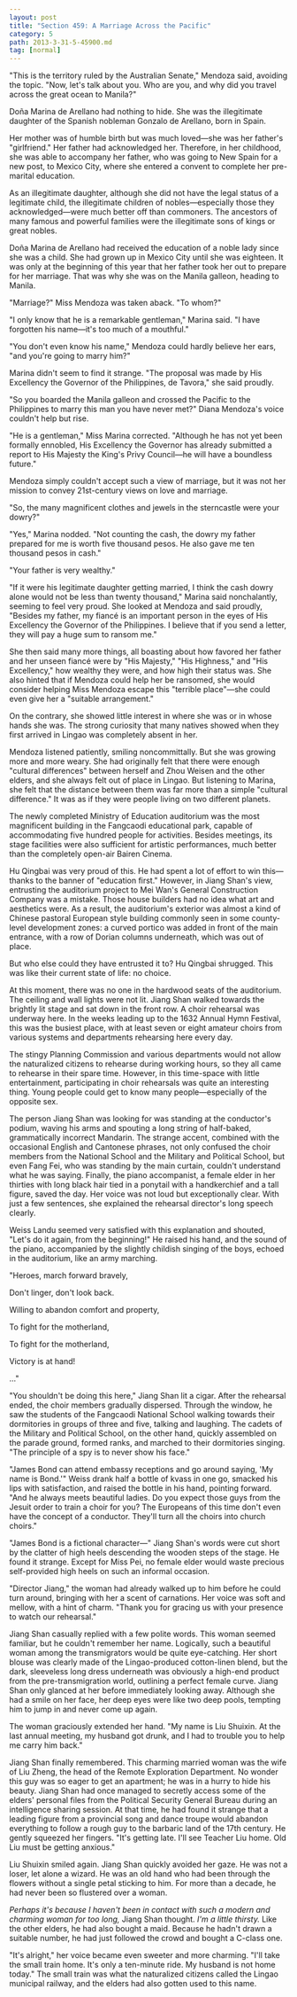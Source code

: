 ```yaml
---
layout: post
title: "Section 459: A Marriage Across the Pacific"
category: 5
path: 2013-3-31-5-45900.md
tag: [normal]
---
```


"This is the territory ruled by the Australian Senate," Mendoza said, avoiding the topic. "Now, let's talk about you. Who are you, and why did you travel across the great ocean to Manila?"

Doña Marina de Arellano had nothing to hide. She was the illegitimate daughter of the Spanish nobleman Gonzalo de Arellano, born in Spain.

Her mother was of humble birth but was much loved—she was her father's "girlfriend." Her father had acknowledged her. Therefore, in her childhood, she was able to accompany her father, who was going to New Spain for a new post, to Mexico City, where she entered a convent to complete her pre-marital education.

As an illegitimate daughter, although she did not have the legal status of a legitimate child, the illegitimate children of nobles—especially those they acknowledged—were much better off than commoners. The ancestors of many famous and powerful families were the illegitimate sons of kings or great nobles.

Doña Marina de Arellano had received the education of a noble lady since she was a child. She had grown up in Mexico City until she was eighteen. It was only at the beginning of this year that her father took her out to prepare for her marriage. That was why she was on the Manila galleon, heading to Manila.

"Marriage?" Miss Mendoza was taken aback. "To whom?"

"I only know that he is a remarkable gentleman," Marina said. "I have forgotten his name—it's too much of a mouthful."

"You don't even know his name," Mendoza could hardly believe her ears, "and you're going to marry him?"

Marina didn't seem to find it strange. "The proposal was made by His Excellency the Governor of the Philippines, de Tavora," she said proudly.

"So you boarded the Manila galleon and crossed the Pacific to the Philippines to marry this man you have never met?" Diana Mendoza's voice couldn't help but rise.

"He is a gentleman," Miss Marina corrected. "Although he has not yet been formally ennobled, His Excellency the Governor has already submitted a report to His Majesty the King's Privy Council—he will have a boundless future."

Mendoza simply couldn't accept such a view of marriage, but it was not her mission to convey 21st-century views on love and marriage.

"So, the many magnificent clothes and jewels in the sterncastle were your dowry?"

"Yes," Marina nodded. "Not counting the cash, the dowry my father prepared for me is worth five thousand pesos. He also gave me ten thousand pesos in cash."

"Your father is very wealthy."

"If it were his legitimate daughter getting married, I think the cash dowry alone would not be less than twenty thousand," Marina said nonchalantly, seeming to feel very proud. She looked at Mendoza and said proudly, "Besides my father, my fiancé is an important person in the eyes of His Excellency the Governor of the Philippines. I believe that if you send a letter, they will pay a huge sum to ransom me."

She then said many more things, all boasting about how favored her father and her unseen fiancé were by "His Majesty," "His Highness," and "His Excellency," how wealthy they were, and how high their status was. She also hinted that if Mendoza could help her be ransomed, she would consider helping Miss Mendoza escape this "terrible place"—she could even give her a "suitable arrangement."

On the contrary, she showed little interest in where she was or in whose hands she was. The strong curiosity that many natives showed when they first arrived in Lingao was completely absent in her.

Mendoza listened patiently, smiling noncommittally. But she was growing more and more weary. She had originally felt that there were enough "cultural differences" between herself and Zhou Weisen and the other elders, and she always felt out of place in Lingao. But listening to Marina, she felt that the distance between them was far more than a simple "cultural difference." It was as if they were people living on two different planets.

The newly completed Ministry of Education auditorium was the most magnificent building in the Fangcaodi educational park, capable of accommodating five hundred people for activities. Besides meetings, its stage facilities were also sufficient for artistic performances, much better than the completely open-air Bairen Cinema.

Hu Qingbai was very proud of this. He had spent a lot of effort to win this—thanks to the banner of "education first." However, in Jiang Shan's view, entrusting the auditorium project to Mei Wan's General Construction Company was a mistake. Those house builders had no idea what art and aesthetics were. As a result, the auditorium's exterior was almost a kind of Chinese pastoral European style building commonly seen in some county-level development zones: a curved portico was added in front of the main entrance, with a row of Dorian columns underneath, which was out of place.

But who else could they have entrusted it to? Hu Qingbai shrugged. This was like their current state of life: no choice.

At this moment, there was no one in the hardwood seats of the auditorium. The ceiling and wall lights were not lit. Jiang Shan walked towards the brightly lit stage and sat down in the front row. A choir rehearsal was underway here. In the weeks leading up to the 1632 Annual Hymn Festival, this was the busiest place, with at least seven or eight amateur choirs from various systems and departments rehearsing here every day.

The stingy Planning Commission and various departments would not allow the naturalized citizens to rehearse during working hours, so they all came to rehearse in their spare time. However, in this time-space with little entertainment, participating in choir rehearsals was quite an interesting thing. Young people could get to know many people—especially of the opposite sex.

The person Jiang Shan was looking for was standing at the conductor's podium, waving his arms and spouting a long string of half-baked, grammatically incorrect Mandarin. The strange accent, combined with the occasional English and Cantonese phrases, not only confused the choir members from the National School and the Military and Political School, but even Fang Fei, who was standing by the main curtain, couldn't understand what he was saying. Finally, the piano accompanist, a female elder in her thirties with long black hair tied in a ponytail with a handkerchief and a tall figure, saved the day. Her voice was not loud but exceptionally clear. With just a few sentences, she explained the rehearsal director's long speech clearly.

Weiss Landu seemed very satisfied with this explanation and shouted, "Let's do it again, from the beginning!" He raised his hand, and the sound of the piano, accompanied by the slightly childish singing of the boys, echoed in the auditorium, like an army marching.

"Heroes, march forward bravely,

Don't linger, don't look back.

Willing to abandon comfort and property,

To fight for the motherland,

To fight for the motherland,

Victory is at hand!

..."

"You shouldn't be doing this here," Jiang Shan lit a cigar. After the rehearsal ended, the choir members gradually dispersed. Through the window, he saw the students of the Fangcaodi National School walking towards their dormitories in groups of three and five, talking and laughing. The cadets of the Military and Political School, on the other hand, quickly assembled on the parade ground, formed ranks, and marched to their dormitories singing. "The principle of a spy is to never show his face."

"James Bond can attend embassy receptions and go around saying, 'My name is Bond.'" Weiss drank half a bottle of kvass in one go, smacked his lips with satisfaction, and raised the bottle in his hand, pointing forward. "And he always meets beautiful ladies. Do you expect those guys from the Jesuit order to train a choir for you? The Europeans of this time don't even have the concept of a conductor. They'll turn all the choirs into church choirs."

"James Bond is a fictional character—" Jiang Shan's words were cut short by the clatter of high heels descending the wooden steps of the stage. He found it strange. Except for Miss Pei, no female elder would waste precious self-provided high heels on such an informal occasion.

"Director Jiang," the woman had already walked up to him before he could turn around, bringing with her a scent of carnations. Her voice was soft and mellow, with a hint of charm. "Thank you for gracing us with your presence to watch our rehearsal."

Jiang Shan casually replied with a few polite words. This woman seemed familiar, but he couldn't remember her name. Logically, such a beautiful woman among the transmigrators would be quite eye-catching. Her short blouse was clearly made of the Lingao-produced cotton-linen blend, but the dark, sleeveless long dress underneath was obviously a high-end product from the pre-transmigration world, outlining a perfect female curve. Jiang Shan only glanced at her before immediately looking away. Although she had a smile on her face, her deep eyes were like two deep pools, tempting him to jump in and never come up again.

The woman graciously extended her hand. "My name is Liu Shuixin. At the last annual meeting, my husband got drunk, and I had to trouble you to help me carry him back."

Jiang Shan finally remembered. This charming married woman was the wife of Liu Zheng, the head of the Remote Exploration Department. No wonder this guy was so eager to get an apartment; he was in a hurry to hide his beauty. Jiang Shan had once managed to secretly access some of the elders' personal files from the Political Security General Bureau during an intelligence sharing session. At that time, he had found it strange that a leading figure from a provincial song and dance troupe would abandon everything to follow a rough guy to the barbaric land of the 17th century. He gently squeezed her fingers. "It's getting late. I'll see Teacher Liu home. Old Liu must be getting anxious."

Liu Shuixin smiled again. Jiang Shan quickly avoided her gaze. He was not a loser, let alone a wizard. He was an old hand who had been through the flowers without a single petal sticking to him. For more than a decade, he had never been so flustered over a woman.

*Perhaps it's because I haven't been in contact with such a modern and charming woman for too long,* Jiang Shan thought. *I'm a little thirsty.* Like the other elders, he had also bought a maid. Because he hadn't drawn a suitable number, he had just followed the crowd and bought a C-class one.

"It's alright," her voice became even sweeter and more charming. "I'll take the small train home. It's only a ten-minute ride. My husband is not home today." The small train was what the naturalized citizens called the Lingao municipal railway, and the elders had also gotten used to this name.